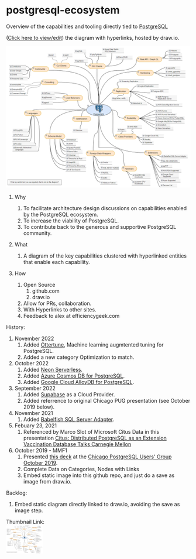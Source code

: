 # postgresql-ecosystem 

<!-- https://stackoverflow.com/questions/3492153/markdown-open-a-new-window-link/5803384 -->
Overview of the capabilities and tooling directly tied to <a href="https://postgresql.org/" target="_blank">PostgreSQL</a>

(<a href="https://www.draw.io/?mode=github#HEfficiencyGeek%2Fpostgresql-ecosystem%2Fmaster%2Fpostgresql-ecosystem.drawio" target="_drawio">Click here to view/edit</a>) the diagram with hyperlinks, hosted by draw.io.

[![Embedded Diagram2](https://raw.githubusercontent.com/EfficiencyGeek/postgresql-ecosystem/master/postgresql-ecosystem.png)](https://www.draw.io/?mode=github#HEfficiencyGeek%2Fpostgresql-ecosystem%2Fmaster%2Fpostgresql-ecosystem.drawio)

1. Why  
	1. To facilitate architecture design discussions on capabilities enabled by the PostgreSQL ecosystem.
	1. To increase the viability of PostgreSQL.
	1. To contribute back to the generous and supportive PostgreSQL community.

2. What
	1. A diagram of the key capabilities clustered with hyperlinked entities that enable each capability.
	
3. How  
	1. Open Source
		1. github.com
		2. draw.io
	1. Allow for PRs, collaboration.  
	1. With Hyperlinks to other sites.  
	1. Feedback to alex at efficiencygeek.com  

History:
1. November 2022
   1. Added [Ottertune](https://ottertune.com/postgresql/), Machine learning augmtented tuning for PostgreSQL.  
   2. Added a new category Optimization to match.	
2. October 2022  
   1. Added [Neon Serverless](https://neon.tech/).  
   2. Added [Azure Cosmos DB for PostgreSQL](https://learn.microsoft.com/en-us/azure/cosmos-db/postgresql/introduction).  
   3. Added [Google Cloud AlloyDB for PostgreSQL](https://cloud.google.com/alloydb).  
3. September 2022  
   1. Added [Supabase](https://supabase.com/database) as a Cloud Provider.
   2. Added referrence to original Chicago PUG presentation (see October 2019 below).
4. November 2021  
   1. Added [Babelfish SQL Server Adapter](https://babelfishpg.org/blog/releases/2021/10/babelfish-launch/).
5. Febuary 23, 2021
   1. Referenced by Marco Slot of Microsoft Citus Data in this presentation [Citus: Distributed PostgreSQL as an Extension Vaccination Database Talks Carnegie Mellon](https://youtu.be/X-aAgXJZRqM?t=207)
6. October 2019 - MMF1 
   1.  Presented [this deck](presentations/postgresql-ecosystem-CHI_PUG-20191016.pptx) at the [Chicago PostgreSQL Users' Group October 2019](https://www.meetup.com/chicago-postgresql-user-group/events/265263425/).
	1.	Complete Data on Categories, Nodes with Links
    1. 	Embed static image into this github repo, and just do a save as image from draw.io.	

Backlog:  
1. Embed static diagram directly linked to draw.io, avoiding the save as image step.

Thumbnail Link:  
[![Postgresql Ecosystem URL](https://raw.githubusercontent.com/EfficiencyGeek/postgresql-ecosystem/master/postgresql-ecosystem-thumbnail.png?style=social&label=ViewEdit)](https://github.com/EfficiencyGeek/postgresql-ecosystem)
